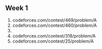 
## Week 1
<ol>
  <li>codeforces.com/contest/469/problem/A</li>
  <li>codeforces.com/contest/460/problem/A</li>
  <li></li>
  <li>codeforces.com/contest/318/problem/A</li>
  <li>codeforces.com/contest/25/problem/A</li>
</ol>
